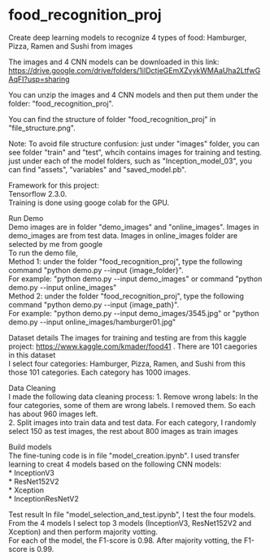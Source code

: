 # food_recognition_proj
Create deep learning models to recognize 4 types of food: Hamburger, Pizza, Ramen and Sushi from images

The images and 4 CNN models can be downloaded in this link: https://drive.google.com/drive/folders/1iIDctjeGEmXZvykWMAaUha2LtfwGAqFI?usp=sharing 

You can unzip the images and 4 CNN models and then put them under the folder: "food_recognition_proj". 

You can find the structure of folder "food_recognition_proj" in "file_structure.png". 

Note:
    To avoid file structure confusion:
    just under "images" folder, you can see folder "train" and "test", whcih contains images for training and testing. 
    just under each of the model folders, such as "Inception_model_03", you can find "assets", "variables" and "saved_model.pb". 

Framework for this project:     
Tensorflow 2.3.0.   
Training is done using googe colab for the GPU.     

Run Demo    
Demo images are in folder "demo_images" and "online_images". Images in demo_images are from test data. Images in online_images folder are selected by me from google    
To run the demo file,       
    Method 1:  under the folder "food_recognition_proj", type the following command "python demo.py --input {image_folder}".    
              For example: "python demo.py --input demo_images" or command "python demo.py --input online_images"   
    Method 2:  under the folder "food_recognition_proj", type the following command "python demo.py --input {image_path}".  
              For example: "python demo.py --input demo_images/3545.jpg"  or   "python demo.py --input online_images/hamburger01.jpg"   
   
Dataset details 
The images for training and testing are from this kaggle project: https://www.kaggle.com/kmader/food41 . There are 101 caegories in this dataset    
I select four categories: Hamburger, Pizza, Ramen, and Sushi from this those 101 categories. Each category has 1000 images. 

Data Cleaning   
I made the following data cleaning process: 
        1. Remove wrong labels: In the four categories, some of them are wrong labels. I removed them. So each has about 960 images left.   
        2. Split images into train data and test data. For each category, I randomly select 150 as test images, the rest about 800 images as train images   
    
Build models    
The fine-tuning code is in file "model_creation.ipynb". I used transfer learning to creat 4 models based on the following CNN models:   
        * InceptionV3   
        * ResNet152V2   
        * Xception  
        * InceptionResNetV2 
    
Test result 
In file "model_selection_and_test.ipynb", I test the four models. From the 4 models I select top 3 models (InceptionV3, ResNet152V2 and Xception) and then perform majority votting.    
For each of the model, the F1-score is 0.98. After majority votting, the F1-score is 0.99.  

